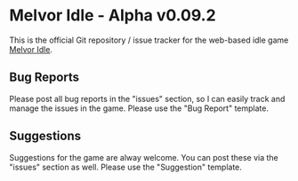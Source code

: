 # Melvor Idle - Alpha v0.09.2

This is the official Git repository / issue tracker for the web-based idle game [Melvor Idle](https://www.melvoridle.com/).

## Bug Reports

Please post all bug reports in the "issues" section, so I can easily track and manage the issues in the game. Please use the "Bug Report" template.

## Suggestions

Suggestions for the game are alway welcome. You can post these via the "issues" section as well. Please use the "Suggestion" template.
